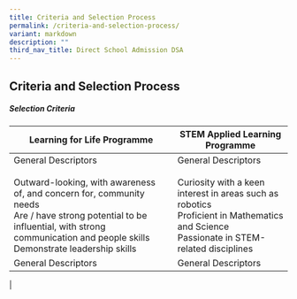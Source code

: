 ```yaml
---
title: Criteria and Selection Process
permalink: /criteria-and-selection-process/
variant: markdown
description: ""
third_nav_title: Direct School Admission DSA
---
```

## Criteria and Selection Process

##### Selection Criteria



| Learning for Life Programme | STEM Applied Learning Programme |
| -------- | -------- |
|General Descriptors<br><br>Outward-looking, with awareness of, and concern for, community needs<br>Are / have strong potential to be influential, with strong communication and people skills<br>Demonstrate leadership skills|General Descriptors<br><br>Curiosity with a keen interest in areas such as robotics<br>Proficient in Mathematics and Science<br>Passionate in STEM-related disciplines|
|General Descriptors|General Descriptors
|
